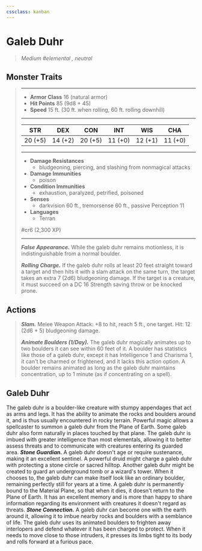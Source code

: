 ```yaml
---
cssclass: kanban
---
```


# Galeb Duhr
>*Medium #elemental , neutral*
## Monster Traits
>___
>- **Armor Class** 16 (natural armor)
>- **Hit Points** 85 (9d8 + 45)
>- **Speed** 15 ft. (30 ft. when rolling, 60 ft. rolling downhill)
>___
>|STR|DEX|CON|INT|WIS|CHA|
>|:---:|:---:|:---:|:---:|:---:|:---:|
>|20 (+5)|14 (+2)|20 (+5)|11 (+0)|12 (+1)|11 (+0)|
>___
>- **Damage Resistances**
>	 - bludgeoning, piercing, and slashing from nonmagical attacks
>- **Damage Immunities**
>	 - poison
>- **Condition Immunities**
>	 - exhaustion, paralyzed, petrified, poisoned
>- **Senses**
>	 - darkvision 60 ft., tremorsense 60 ft., passive Perception 11
>- **Languages**
>	 - Terran
>
> #cr6 (2,300 XP)
>___
>***False Appearance.*** While the galeb duhr remains motionless, it is indistinguishable from a normal boulder.  
>
>***Rolling Charge.*** If the galeb duhr rolls at least 20 feet straight toward a target and then hits it with a slam attack on the same turn, the target takes an extra 7 (2d6) bludgeoning damage. If the target is a creature, it must succeed on a DC 16 Strength saving throw or be knocked prone.  
>
## Actions
>***Slam.*** Melee Weapon Attack: +8 to hit, reach 5 ft., one target. Hit: 12 (2d6 + 5) bludgeoning damage.  
>
>***Animate Boulders (1/Day).*** The galeb duhr magically animates up to two boulders it can see within 60 feet of it. A boulder has statistics like those of a galeb duhr, except it has Intelligence 1 and Charisma 1, it can't be charmed or frightened, and it lacks this action option. A boulder remains animated as long as the galeb duhr maintains concentration, up to 1 minute (as if concentrating on a spell).
## Galeb Duhr
The galeb duhr is a boulder-like creature with stumpy appendages that act as arms and legs. It has the ability to animate the rocks and boulders around it, and is thus usually encountered in rocky terrain.
Powerful magic allows a spellcaster to summon a galeb duhr from the Plane of Earth. Some galeb duhr also form naturally in places touched by that plane. The galeb duhr is imbued with greater intelligence than most elementals, allowing it to better assess threats and to communicate with creatures entering its guarded area.
***Stone Guardian.*** A galeb duhr doesn't age or require sustenance, making it an excellent sentinel. A powerful druid might charge a galeb duhr with protecting a stone circle or sacred hilltop. Another galeb duhr might be created to guard an underground tomb or a wizard's tower. When it chooses to, the galeb duhr can make itself look like an ordinary boulder, remaining perfectly still for years at a time.
A galeb duhr is permanently bound to the Material Plane, so that when it dies, it doesn't return to the Plane of Earth. It has an excellent memory and is more than happy to share information regarding its environment with creatures it doesn't regard as threats.
***Stone Connection.*** A galeb duhr can become one with the earth around it, allowing it to imbue nearby rocks and boulders with a semblance of life. The galeb duhr uses its animated boulders to frighten away interlopers and defend whatever it has been charged to protect. When it needs to move close to those intruders, it presses its limbs tight to its body and rolls forward at a furious pace.